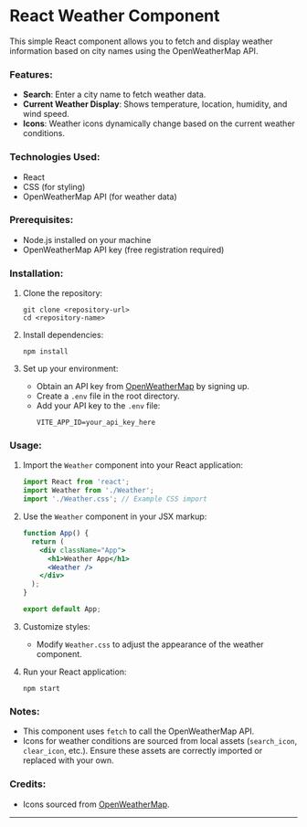 # React Weather Component

This simple React component allows you to fetch and display weather information based on city names using the OpenWeatherMap API.

### Features:
- **Search**: Enter a city name to fetch weather data.
- **Current Weather Display**: Shows temperature, location, humidity, and wind speed.
- **Icons**: Weather icons dynamically change based on the current weather conditions.

### Technologies Used:
- React
- CSS (for styling)
- OpenWeatherMap API (for weather data)

### Prerequisites:
- Node.js installed on your machine
- OpenWeatherMap API key (free registration required)

### Installation:
1. Clone the repository:
   ```
   git clone <repository-url>
   cd <repository-name>
   ```

2. Install dependencies:
   ```
   npm install
   ```

3. Set up your environment:
   - Obtain an API key from [OpenWeatherMap](https://openweathermap.org/api) by signing up.
   - Create a `.env` file in the root directory.
   - Add your API key to the `.env` file:
     ```
     VITE_APP_ID=your_api_key_here
     ```

### Usage:
1. Import the `Weather` component into your React application:
   ```jsx
   import React from 'react';
   import Weather from './Weather';
   import './Weather.css'; // Example CSS import
   ```

2. Use the `Weather` component in your JSX markup:
   ```jsx
   function App() {
     return (
       <div className="App">
         <h1>Weather App</h1>
         <Weather />
       </div>
     );
   }

   export default App;
   ```

3. Customize styles:
   - Modify `Weather.css` to adjust the appearance of the weather component.

4. Run your React application:
   ```
   npm start
   ```


### Notes:
- This component uses `fetch` to call the OpenWeatherMap API.
- Icons for weather conditions are sourced from local assets (`search_icon`, `clear_icon`, etc.). Ensure these assets are correctly imported or replaced with your own.

### Credits:
- Icons sourced from [OpenWeatherMap](https://openweathermap.org/weather-conditions).

---

